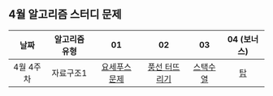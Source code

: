 ## 4월 알고리즘 스터디 문제

| 날짜 | 알고리즘 유형 | 01 | 02 | 03 | 04 (보너스) |
| :-----: | :-----: | :-----: | :-----: | :-----: | :-----: |
| 4월 4주차 | 자료구조1 | [요세푸스 문제](https://www.acmicpc.net/problem/1158) | [풍선 터뜨리기](https://www.acmicpc.net/problem/2346) | [스택수열](https://www.acmicpc.net/problem/1874) | [탑](https://www.acmicpc.net/problem/2493) |
